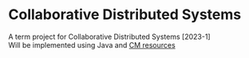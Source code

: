 # Collaborative Distributed Systems
A term project for Collaborative Distributed Systems [2023-1] <br>
Will be implemented using Java and [CM resources](https://sites.google.com/site/kuccslab/research/cm)
